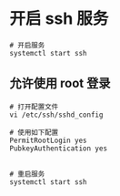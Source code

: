 # 开启 ssh 服务

```shell
# 开启服务
systemctl start ssh
```

## 允许使用 root 登录

```shell
# 打开配置文件
vi /etc/ssh/sshd_config

# 使用如下配置
PermitRootLogin yes
PubkeyAuthentication yes


# 重启服务
systemctl start ssh
```
